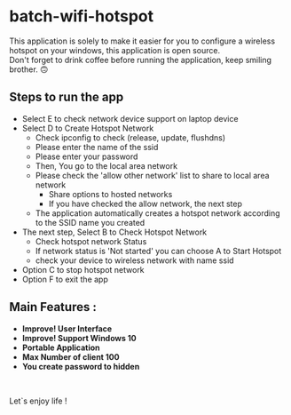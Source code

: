# batch-wifi-hotspot
This application is solely to make it easier for you to configure a wireless hotspot on your windows, this application is open source.<br>
Don't forget to drink coffee before running the application, keep smiling brother. 🙃

## Steps to run the app
- Select E to check network device support on laptop device
- Select D to Create Hotspot Network
    - Check ipconfig to check (release, update, flushdns)
    - Please enter the name of the ssid
    - Please enter your password
    - Then, You go to the local area network
    - Please check the 'allow other network' list to share to local area network
      - Share options to hosted networks
      - If you have checked the allow network, the next step
    - The application automatically creates a hotspot network according to the SSID name you created
- The next step, Select B to Check Hotspot Network
    - Check hotspot network Status
    - If network status is 'Not started' you can choose A to Start Hotspot
    - check your device to wireless network with name ssid
- Option C to stop hotspot network
- Option F to exit the app

## Main Features :
- **Improve! User Interface**
- **Improve! Support Windows 10**
- **Portable Application**
- **Max Number of client 100**
- **You create password to hidden**
<br>

Let`s enjoy life !